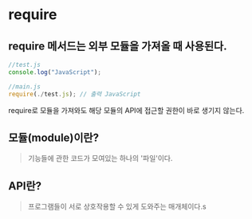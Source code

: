 # require

## require 메서드는 외부 모듈을 가져올 때 사용된다.

```js
//test.js
console.log("JavaScript");
```

```js
//main.js
require(./test.js); // 출력 JavaScript
```

 require로 모듈을 가져와도 해당 모듈의 API에 접근할 권한이 바로 생기지 않는다.

## 모듈(module)이란?

> 기능들에 관한 코드가 모여있는 하나의 '파일'이다.

## API란?

> 프로그램들이 서로 상호작용할 수 있게 도와주는 매개체이다.s